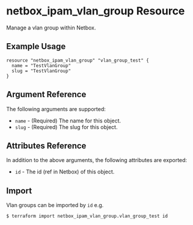 # netbox\_ipam\_vlan\_group Resource

Manage a vlan group within Netbox.

## Example Usage

```hcl
resource "netbox_ipam_vlan_group" "vlan_group_test" {
  name = "TestVlanGroup"
  slug = "TestVlanGroup"
}
```

## Argument Reference

The following arguments are supported:
* ``name`` - (Required) The name for this object.
* ``slug`` - (Required) The slug for this object.

## Attributes Reference

In addition to the above arguments, the following attributes are exported:
* ``id`` - The id (ref in Netbox) of this object.

## Import

Vlan groups can be imported by `id` e.g.

```
$ terraform import netbox_ipam_vlan_group.vlan_group_test id
```
